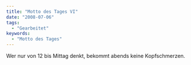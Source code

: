 ```yaml
---
title: "Motto des Tages VI"
date: "2008-07-06"
tags:
  - "Gearbeitet"
keywords:
  - "Motto des Tages"
---
```


Wer nur von 12 bis Mittag denkt, bekommt abends keine Kopfschmerzen.
